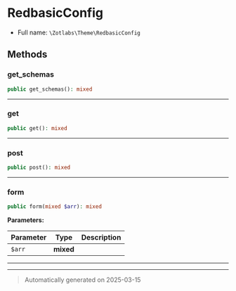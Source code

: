 
# RedbasicConfig





* Full name: `\Zotlabs\Theme\RedbasicConfig`




## Methods


### get_schemas



```php
public get_schemas(): mixed
```












***

### get



```php
public get(): mixed
```












***

### post



```php
public post(): mixed
```












***

### form



```php
public form(mixed $arr): mixed
```








**Parameters:**

| Parameter | Type | Description |
|-----------|------|-------------|
| `$arr` | **mixed** |  |





***


***
> Automatically generated on 2025-03-15
